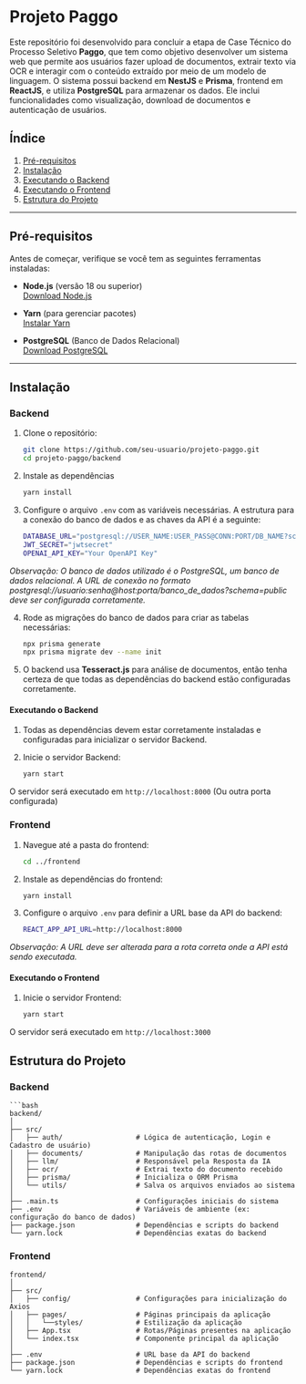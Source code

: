 

# Projeto Paggo

Este repositório foi desenvolvido para concluir a etapa de Case Técnico do Processo Seletivo **Paggo**, que tem como objetivo desenvolver um sistema web que permite aos usuários fazer upload de documentos, extrair texto via OCR e interagir com o conteúdo extraído por meio de um modelo de linguagem. O sistema possui backend em **NestJS** e **Prisma**, frontend em **ReactJS**, e utiliza **PostgreSQL** para armazenar os dados. Ele inclui funcionalidades como visualização, download de documentos e autenticação de usuários.

## Índice

1. [Pré-requisitos](#pré-requisitos)
2. [Instalação](#instalação)
3. [Executando o Backend](#executando-o-backend)
4. [Executando o Frontend](#executando-o-frontend)
5. [Estrutura do Projeto](#estrutura-do-projeto)

---

## Pré-requisitos

Antes de começar, verifique se você tem as seguintes ferramentas instaladas:

- **Node.js** (versão 18 ou superior)  
  [Download Node.js](https://nodejs.org/)

- **Yarn** (para gerenciar pacotes)  
  [Instalar Yarn](https://yarnpkg.com/getting-started/install)

- **PostgreSQL** (Banco de Dados Relacional)  
  [Download PostgreSQL](https://www.postgresql.org/download/)

---

## Instalação

### Backend

1. Clone o repositório:
   ```bash
   git clone https://github.com/seu-usuario/projeto-paggo.git
   cd projeto-paggo/backend
   
2. Instale as dependências
   ```bash
   yarn install

3. Configure o arquivo `.env` com as variáveis necessárias. A estrutura para a conexão do banco de dados e as chaves da API é a seguinte:
   ```bash
   DATABASE_URL="postgresql://USER_NAME:USER_PASS@CONN:PORT/DB_NAME?schema=public"
   JWT_SECRET="jwtsecret"
   OPENAI_API_KEY="Your OpenAPI Key"
*Observação: O banco de dados utilizado é o PostgreSQL, um banco de dados relacional. A URL de conexão no formato postgresql://usuario:senha@host:porta/banco_de_dados?schema=public deve ser configurada corretamente.* 

4. Rode as migrações do banco de dados para criar as tabelas necessárias:
	```bash
	npx prisma generate
	npx prisma migrate dev --name init

5. O backend usa **Tesseract.js** para análise de documentos, então tenha certeza de que todas as dependências do backend estão configuradas corretamente.

#### Executando o Backend
1. Todas as dependências devem estar corretamente instaladas e configuradas para inicializar o servidor Backend.

2. Inicie o servidor Backend:
	```bash
	yarn start
O servidor será executado em `http://localhost:8000` (Ou outra porta configurada)

### Frontend

1. Navegue até a pasta do frontend:
	```bash
	cd ../frontend

2. Instale as dependências do frontend: 
	```bash
	yarn install

3. Configure o arquivo `.env` para definir a URL base da API do backend:
	```bash
	REACT_APP_API_URL=http://localhost:8000

*Observação: A URL deve ser alterada para a rota correta onde a API está sendo executada.*

#### Executando o Frontend
1. Inicie o servidor Frontend:
	```bash
	yarn start
O servidor será executado em `http://localhost:3000`
 

## Estrutura do Projeto

### Backend
	```bash
	backend/
	│
	├── src/
	│   ├── auth/           	   # Lógica de autenticação, Login e Cadastro de usuário)
	│   ├── documents/             # Manipulação das rotas de documentos
	│   ├── llm/                   # Responsável pela Resposta da IA
	│   ├── ocr/                   # Extrai texto do documento recebido
	│   ├── prisma/                # Inicializa o ORM Prisma
	│   └── utils/                 # Salva os arquivos enviados ao sistema
	│
	├── .main.ts                   # Configurações iniciais do sistema
	├── .env                       # Variáveis de ambiente (ex: configuração do banco de dados)
	├── package.json               # Dependências e scripts do backend
	└── yarn.lock                  # Dependências exatas do backend

### Frontend
	frontend/
	│
	├── src/
	│   ├── config/                # Configurações para inicialização do Axios
	│   ├── pages/                 # Páginas principais da aplicação
	│   │   └──styles/		       # Estilização da aplicação
	│   ├── App.tsx                # Rotas/Páginas presentes na aplicação
	│   └── index.tsx              # Componente principal da aplicação
	│
	├── .env                       # URL base da API do backend
	├── package.json               # Dependências e scripts do frontend
	└── yarn.lock                  # Dependências exatas do frontend
